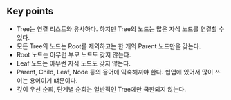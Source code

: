 ## Key points

- Tree는 연결 리스트와 유사하다. 하지만 Tree의 노드는 많은 자식 노드를 연결할 수 있다.
- 모든 Tree의 노드는 Root를 제외하고는 한 개의 Parent 노드만을 갖는다.
- Root 노드는 아무런 부모 노드도 갖지 않는다.
- Leaf 노드는 아무런 자식 노드도 갖지 않는다.
- Parent, Child, Leaf, Node 등의 용어에 익숙해져야 한다. 협업에 있어서 많이 쓰이는 용어이기 떄문이다.
- 깊이 우선 순회, 단계별 순회는 일반적인 Tree에만 국한되지 않는다.
